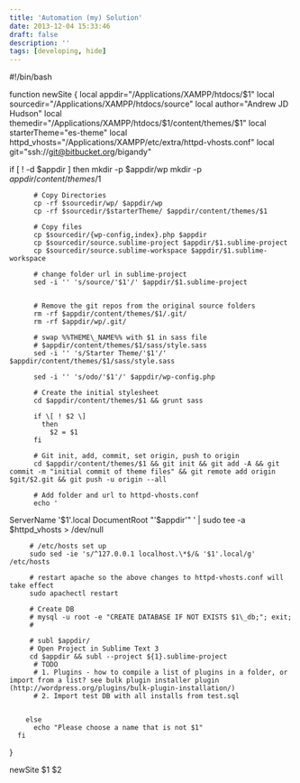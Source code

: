 ```yaml
---
title: 'Automation (my) Solution'
date: 2013-12-04 15:33:46
draft: false
description: ''
tags: [developing, hide]
---
```


#!/bin/bash
 
 
function newSite {
 local appdir="/Applications/XAMPP/htdocs/$1"
 local sourcedir="/Applications/XAMPP/htdocs/source"
 local author="Andrew JD Hudson"
 local themedir="/Applications/XAMPP/htdocs/$1/content/themes/$1"
 local starterTheme="es-theme"
 local httpd\_vhosts="/Applications/XAMPP/etc/extra/httpd-vhosts.conf"
 local git="ssh://git@bitbucket.org/bigandy"
 
 if \[ ! -d $appdir \]
        then
          mkdir -p $appdir/wp
          mkdir -p $appdir/content/themes/$1
 
          # Copy Directories
          cp -rf $sourcedir/wp/ $appdir/wp
          cp -rf $sourcedir/$starterTheme/ $appdir/content/themes/$1
 
          # Copy files
          cp $sourcedir/{wp-config,index}.php $appdir
          cp $sourcedir/source.sublime-project $appdir/$1.sublime-project
          cp $sourcedir/source.sublime-workspace $appdir/$1.sublime-workspace
 
          # change folder url in sublime-project
          sed -i '' 's/source/'$1'/' $appdir/$1.sublime-project
 
 
          # Remove the git repos from the original source folders
          rm -rf $appdir/content/themes/$1/.git/
          rm -rf $appdir/wp/.git/
 
          # swap %%THEME\_NAME%% with $1 in sass file
          # $appdir/content/themes/$1/sass/style.sass
          sed -i '' 's/Starter Theme/'$1'/' $appdir/content/themes/$1/sass/style.sass
 
          sed -i '' 's/odo/'$1'/' $appdir/wp-config.php
 
          # Create the initial stylesheet
          cd $appdir/content/themes/$1 && grunt sass
 
          if \[ ! $2 \]
            then
              $2 = $1
          fi
 
          # Git init, add, commit, set origin, push to origin
          cd $appdir/content/themes/$1 && git init && git add -A && git commit -m "initial commit of theme files" && git remote add origin $git/$2.git && git push -u origin --all
 
          # Add folder and url to httpd-vhosts.conf
          echo '
 ServerName '$1'.local
DocumentRoot "'$appdir'" ' | sudo tee -a $httpd\_vhosts > /dev/null
 
         # /etc/hosts set up
         sudo sed -ie 's/^127.0.0.1 localhost.\*$/& '$1'.local/g' /etc/hosts
 
         # restart apache so the above changes to httpd-vhosts.conf will take effect
         sudo apachectl restart
 
         # Create DB
         # mysql -u root -e "CREATE DATABASE IF NOT EXISTS $1\_db;"; exit;
         #
 
         # subl $appdir/
         # Open Project in Sublime Text 3
         cd $appdir && subl --project ${1}.sublime-project
          # TODO
          # 1. Plugins - how to compile a list of plugins in a folder, or import from a list? see bulk plugin installer plugin (http://wordpress.org/plugins/bulk-plugin-installation/)
          # 2. Import test DB with all installs from test.sql
 
 
        else
          echo "Please choose a name that is not $1"
      fi
 }
 
 newSite $1 $2